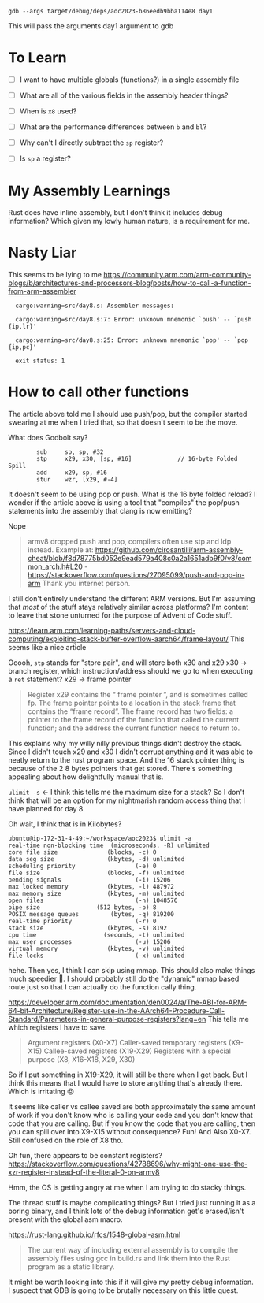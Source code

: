 ```
gdb --args target/debug/deps/aoc2023-b86eedb9bba114e8 day1
```
This will pass the arguments day1 argument to gdb

# To Learn
- [ ] I want to have multiple globals (functions?) in a single assembly file
- [ ] What are all of the various fields in the assembly header things?
- [ ] When is `x8` used?
- [ ] What are the performance differences between `b` and `bl`?
- [ ] Why can't I directly subtract the `sp` register?
- [ ] Is `sp` a register? 


# My Assembly Learnings
Rust does have inline assembly, but I don't think it includes debug information? Which given my lowly human nature, is a requirement for me.


# Nasty Liar
This seems to be lying to me
https://community.arm.com/arm-community-blogs/b/architectures-and-processors-blog/posts/how-to-call-a-function-from-arm-assembler
```
  cargo:warning=src/day8.s: Assembler messages:

  cargo:warning=src/day8.s:7: Error: unknown mnemonic `push' -- `push {ip,lr}'

  cargo:warning=src/day8.s:25: Error: unknown mnemonic `pop' -- `pop {ip,pc}'

  exit status: 1
```

# How to call other functions
The article above told me I should use push/pop, but the compiler started swearing at me when I tried that, so that doesn't seem to be the move.

What does Godbolt say?
```
        sub     sp, sp, #32
        stp     x29, x30, [sp, #16]             // 16-byte Folded Spill
        add     x29, sp, #16
        stur    wzr, [x29, #-4]
```

It doesn't seem to be using pop or push. What is the 16 byte folded reload? I wonder if the article above is using a tool that "compiles" the pop/push statements into the assembly that clang is now emitting?

Nope
> armv8 dropped push and pop, compilers often use stp and ldp instead. Example at: https://github.com/cirosantilli/arm-assembly-cheat/blob/f8d78775bd052e9ead579a408c0a2a1651adb9f0/v8/common_arch.h#L20
-https://stackoverflow.com/questions/27095099/push-and-pop-in-arm
Thank you internet person.

I still don't entirely understand the different ARM versions. But I'm assuming that _most_ of the stuff stays relatively similar across platforms? I'm content to leave that stone unturned for the purpose of Advent of Code stuff.

https://learn.arm.com/learning-paths/servers-and-cloud-computing/exploiting-stack-buffer-overflow-aarch64/frame-layout/
This seems like a nice article

Ooooh, `stp` stands for "store pair", and will store both x30 and x29
x30 -> branch register, which instruction/address should we go to when executing a `ret` statement?
x29 -> frame pointer
> Register x29 contains the “ frame pointer ”, and is sometimes called fp. The frame pointer points to a location in the stack frame that contains the “frame record”. The frame record has two fields: a pointer to the frame record of the function that called the current function; and the address the current function needs to return to.

This explains why my willy nilly previous things didn't destroy the stack. Since I didn't touch x29 and x30 I didn't corrupt anything and it was able to neatly return to the rust program space. And the 16 stack pointer thing is because of the 2 8 bytes pointers that get stored. There's something appealing about how delightfully manual that is.

`ulimit -s` <- I think this tells me the maximum size for a stack? So I don't think that will be an option for my nightmarish random access thing that I have planned for day 8.

Oh wait, I think that is in Kilobytes? 
```
ubuntu@ip-172-31-4-49:~/workspace/aoc2023$ ulimit -a
real-time non-blocking time  (microseconds, -R) unlimited
core file size              (blocks, -c) 0
data seg size               (kbytes, -d) unlimited
scheduling priority                 (-e) 0
file size                   (blocks, -f) unlimited
pending signals                     (-i) 15206
max locked memory           (kbytes, -l) 487972
max memory size             (kbytes, -m) unlimited
open files                          (-n) 1048576
pipe size                (512 bytes, -p) 8
POSIX message queues         (bytes, -q) 819200
real-time priority                  (-r) 0
stack size                  (kbytes, -s) 8192
cpu time                   (seconds, -t) unlimited
max user processes                  (-u) 15206
virtual memory              (kbytes, -v) unlimited
file locks                          (-x) unlimited
```

hehe. Then yes, I think I can skip using mmap. This should also make things much speedier 🏃. I should probably still do the "dynamic" mmap based route just so that I can actually do the function cally thing.

https://developer.arm.com/documentation/den0024/a/The-ABI-for-ARM-64-bit-Architecture/Register-use-in-the-AArch64-Procedure-Call-Standard/Parameters-in-general-purpose-registers?lang=en
This tells me which registers I have to save.
> Argument registers (X0-X7)
> Caller-saved temporary registers (X9-X15)
> Callee-saved registers (X19-X29)
> Registers with a special purpose (X8, X16-X18, X29, X30)

So if I put something in X19-X29, it will still be there when I get back. But I think this means that I would have to store anything that's already there. Which is irritating 😠

It seems like caller vs callee saved are both approximately the same amount of work if you don't know who is calling your code and you don't know that code that you are calling. But if you know the code that you are calling, then you can spill over into X9-X15 without consequence? Fun! And Also X0-X7. Still confused on the role of X8 tho. 

Oh fun, there appears to be constant registers? https://stackoverflow.com/questions/42788696/why-might-one-use-the-xzr-register-instead-of-the-literal-0-on-armv8

Hmm, the OS is getting angry at me when I am trying to do stacky things.











The thread stuff is maybe complicating things? But I tried just running it as a boring binary, and I think lots of the debug information get's erased/isn't present with the global asm macro.

https://rust-lang.github.io/rfcs/1548-global-asm.html
> The current way of including external assembly is to compile the assembly files using gcc in build.rs and link them into the Rust program as a static library.

It might be worth looking into this if it will give my pretty debug information. I suspect that GDB is going to be brutally necessary on this little quest.
